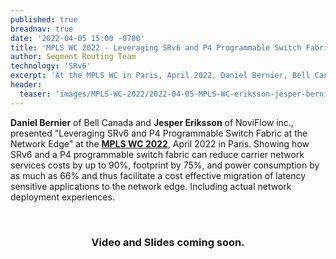 ```yaml
---
published: true
breadnav: true
date: '2022-04-05 15:00 -0700'
title: 'MPLS WC 2022 - Leveraging SRv6 and P4 Programmable Switch Fabric at the Network Edge'
author: Segment Routing Team
technology: 'SRv6'
excerpt: 'At the MPLS WC in Paris, April 2022, Daniel Bernier, Bell Canada, and Jesper Eriksson, NoviFlow inc., presented "Leveraging SRv6 and P4 Programmable Switch Fabric at the Network Edge".'
header:
  teaser: 'images/MPLS-WC-2022/2022-04-05-MPLS-WC-eriksson-jesper-bernier-daniel.jpg'
---
```


**Daniel Bernier** of Bell Canada and **Jesper Eriksson** of NoviFlow inc., presented "Leveraging SRv6 and P4 Programmable Switch Fabric at the Network Edge" at the [**MPLS WC 2022**](<https://www.uppersideconferences.com/mpls-sdn-nfv/mplswc_2022_agenda_day_1.html>), April 2022 in Paris.
Showing how SRv6 and a P4 programmable switch fabric can reduce carrier network services costs by up to 90%, footprint by 75%, and power consumption by as much as 66% and thus facilitate a cost effective migration of latency sensitive applications to the network edge. Including actual network deployment experiences.

<br />
<h3 style="text-align: center">Video and Slides coming soon.</h3>

